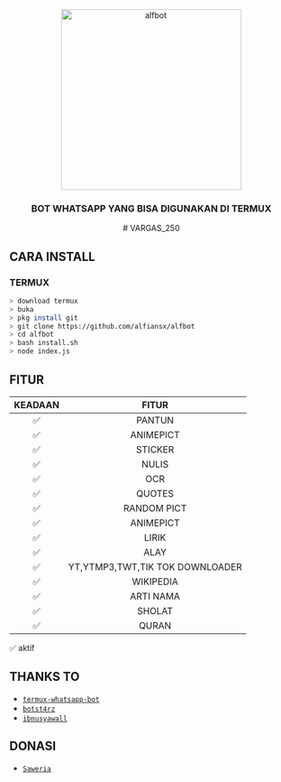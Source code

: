 <div align="center">
    <img alt="alfbot" src ="https://ibb.co/P6yvgkM" width="320">
    <h3> BOT WHATSAPP YANG BISA DIGUNAKAN DI TERMUX </h3>
# VARGAS_250
</div>


## CARA INSTALL

### TERMUX
```bash
> download termux
> buka
> pkg install git
> git clone https://github.com/alfiansx/alfbot
> cd alfbot
> bash install.sh
> node index.js
```


## FITUR

| KEADAAN       |               FITUR     |
| :-----------: | :--------------------------------:  |
|       ✅       |    PANTUN                         |
|       ✅       | ANIMEPICT                         |
|       ✅       | STICKER                           |
|       ✅       | NULIS 
|       ✅       | OCR                               |
|       ✅       | QUOTES                            |
|       ✅       | RANDOM PICT                       |
|       ✅       | ANIMEPICT                         |
|       ✅       | LIRIK                             |
|       ✅       | ALAY                              |
|       ✅       | YT,YTMP3,TWT,TIK TOK DOWNLOADER   |
|       ✅       | WIKIPEDIA                         |
|       ✅       | ARTI NAMA                         |
|       ✅       | SHOLAT                            |
|       ✅       | QURAN                             |

✅ aktif


## THANKS TO
* [`termux-whatsapp-bot`](https://github.com/fdciabdul/termux-whatsapp-bot)
* [`botst4rz`](https://github.com/Bintang73/botst4rz)
* [`ibnusyawall`](https://github.com/ibnusyawall)

## DONASI
* [`Saweria`](https://saweria.com/aditiaalfians)
